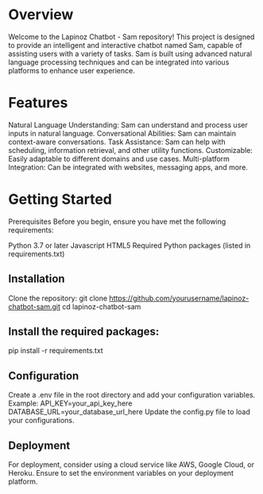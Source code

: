 # Overview
Welcome to the Lapinoz Chatbot - Sam repository! This project is designed to provide an intelligent and interactive chatbot named Sam, capable of assisting users with a variety of tasks. Sam is built using advanced natural language processing techniques and can be integrated into various platforms to enhance user experience.

# Features
Natural Language Understanding: Sam can understand and process user inputs in natural language.
Conversational Abilities: Sam can maintain context-aware conversations.
Task Assistance: Sam can help with scheduling, information retrieval, and other utility functions.
Customizable: Easily adaptable to different domains and use cases.
Multi-platform Integration: Can be integrated with websites, messaging apps, and more.
# Getting Started
Prerequisites
Before you begin, ensure you have met the following requirements:

Python 3.7 or later
Javascript
HTML5
Required Python packages (listed in requirements.txt)

## Installation
Clone the repository:
git clone https://github.com/yourusername/lapinoz-chatbot-sam.git
cd lapinoz-chatbot-sam

## Install the required packages:
pip install -r requirements.txt

## Configuration
Create a .env file in the root directory and add your configuration variables. Example:
API_KEY=your_api_key_here
DATABASE_URL=your_database_url_here
Update the config.py file to load your configurations.

## Deployment
For deployment, consider using a cloud service like AWS, Google Cloud, or Heroku. Ensure to set the environment variables on your deployment platform.

